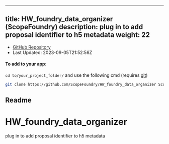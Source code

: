 
---
title: HW_foundry_data_organizer (ScopeFoundry)
description: plug in to add proposal identifier to h5 metadata
weight: 22
---
- [GitHub Repository](https://github.com/ScopeFoundry/HW_foundry_data_organizer)
- Last Updated: 2023-09-05T21:52:56Z


#### To add to your app:

`cd to/your_project_folder/` and use the following cmd (requires [git](/docs/100_development-environment/20_git/))

```bash
git clone https://github.com/ScopeFoundry/HW_foundry_data_organizer ScopeFoundryHW/foundry_data_organizer
```


## Readme
# HW_foundry_data_organizer
plug in to add proposal identifier to h5 metadata

